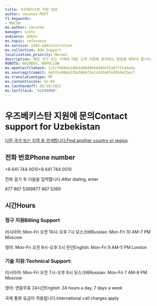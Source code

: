 ```yaml
---
title: 우즈베키스탄 지원 정보
author: cmcatee-MSFT
f1.keywords:
- NOCSH
ms.author: cmcatee
manager: scotv
audience: Admin
ms.topic: reference
ms.service: o365-administration
ms.collection: Adm_Support
localization_priority: Normal
description: 해당 국가 또는 지역에 대한 고객 지원에 문의하는 방법을 배워야 합니다.
ROBOTS: NOINDEX, NOFOLLOW
ms.openlocfilehash: 1c5cfb89da148b140840b664856f516fff144e4a
ms.sourcegitcommit: de5fce90de22ba588e75e1a1d2e87e03b9e25ec7
ms.translationtype: MT
ms.contentlocale: ko-KR
ms.lasthandoff: 05/10/2021
ms.locfileid: "52294998"
---
```

# <a name="contact-support-for-uzbekistan"></a><span data-ttu-id="a3ac0-103">우즈베키스탄 지원에 문의</span><span class="sxs-lookup"><span data-stu-id="a3ac0-103">Contact support for Uzbekistan</span></span>

<span data-ttu-id="a3ac0-104">[다른 국가 또는 지역 을 검색합니다.](../../business-video/get-help-support.md)</span><span class="sxs-lookup"><span data-stu-id="a3ac0-104">[Find another country or region](../../business-video/get-help-support.md).</span></span>

## <a name="phone-number"></a><span data-ttu-id="a3ac0-105">전화 번호</span><span class="sxs-lookup"><span data-stu-id="a3ac0-105">Phone number</span></span>
<span data-ttu-id="a3ac0-106">+8 641 744 0010</span><span class="sxs-lookup"><span data-stu-id="a3ac0-106">+8 641 744 0010</span></span>

<span data-ttu-id="a3ac0-107">전화 걸기 후 다음을 입력합니다.</span><span class="sxs-lookup"><span data-stu-id="a3ac0-107">After dialing, enter</span></span>

<span data-ttu-id="a3ac0-108">877 867 5369</span><span class="sxs-lookup"><span data-stu-id="a3ac0-108">877 867 5369</span></span>

## <a name="hours"></a><span data-ttu-id="a3ac0-109">시간</span><span class="sxs-lookup"><span data-stu-id="a3ac0-109">Hours</span></span>
### <a name="billing-support"></a><span data-ttu-id="a3ac0-110">청구 지원</span><span class="sxs-lookup"><span data-stu-id="a3ac0-110">Billing Support</span></span>

<span data-ttu-id="a3ac0-111">러시아어: Mon-Fri 오전 10시-오후 7시 모스크바</span><span class="sxs-lookup"><span data-stu-id="a3ac0-111">Russian: Mon-Fri 10 AM-7 PM Moscow</span></span>

<span data-ttu-id="a3ac0-112">영어: Mon-Fri 오전 9시-오후 5시 런던</span><span class="sxs-lookup"><span data-stu-id="a3ac0-112">English: Mon-Fri 9 AM-5 PM London</span></span>

### <a name="technical-support"></a><span data-ttu-id="a3ac0-113">기술 지원:</span><span class="sxs-lookup"><span data-stu-id="a3ac0-113">Technical Support:</span></span>

<span data-ttu-id="a3ac0-114">러시아어: Mon-Fri 오전 7시-오후 8시 모스크바</span><span class="sxs-lookup"><span data-stu-id="a3ac0-114">Russian: Mon-Fri 7 AM-8 PM Moscow</span></span>

<span data-ttu-id="a3ac0-115">영어: 연중무휴 24시간</span><span class="sxs-lookup"><span data-stu-id="a3ac0-115">English: 24 hours a day, 7 days a week</span></span>

<span data-ttu-id="a3ac0-116">국제 통화 요금이 적용됩니다.</span><span class="sxs-lookup"><span data-stu-id="a3ac0-116">International call charges apply</span></span>
